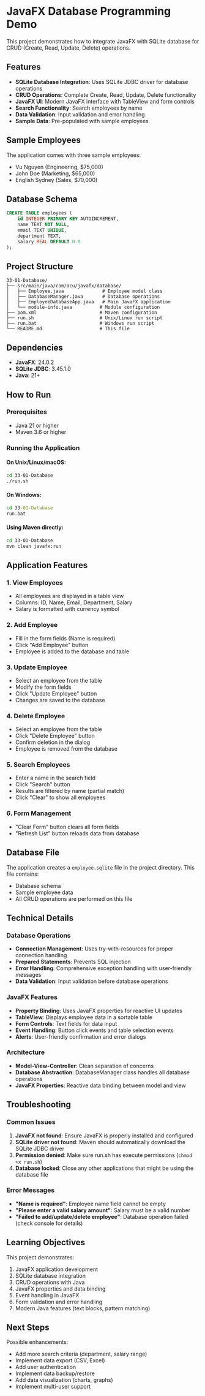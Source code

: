 # JavaFX Database Programming Demo

This project demonstrates how to integrate JavaFX with SQLite database for CRUD (Create, Read, Update, Delete) operations.

## Features

- **SQLite Database Integration**: Uses SQLite JDBC driver for database operations
- **CRUD Operations**: Complete Create, Read, Update, Delete functionality
- **JavaFX UI**: Modern JavaFX interface with TableView and form controls
- **Search Functionality**: Search employees by name
- **Data Validation**: Input validation and error handling
- **Sample Data**: Pre-populated with sample employees

## Sample Employees

The application comes with three sample employees:
- Vu Nguyen (Engineering, $75,000)
- John Doe (Marketing, $65,000)
- English Sydney (Sales, $70,000)

## Database Schema

```sql
CREATE TABLE employees (
    id INTEGER PRIMARY KEY AUTOINCREMENT,
    name TEXT NOT NULL,
    email TEXT UNIQUE,
    department TEXT,
    salary REAL DEFAULT 0.0
);
```

## Project Structure

```
33-01-Database/
├── src/main/java/com/acu/javafx/database/
│   ├── Employee.java              # Employee model class
│   ├── DatabaseManager.java       # Database operations
│   ├── EmployeeDatabaseApp.java   # Main JavaFX application
│   └── module-info.java          # Module configuration
├── pom.xml                       # Maven configuration
├── run.sh                        # Unix/Linux run script
├── run.bat                       # Windows run script
└── README.md                     # This file
```

## Dependencies

- **JavaFX**: 24.0.2
- **SQLite JDBC**: 3.45.1.0
- **Java**: 21+

## How to Run

### Prerequisites
- Java 21 or higher
- Maven 3.6 or higher

### Running the Application

#### On Unix/Linux/macOS:
```bash
cd 33-01-Database
./run.sh
```

#### On Windows:
```cmd
cd 33-01-Database
run.bat
```

#### Using Maven directly:
```bash
cd 33-01-Database
mvn clean javafx:run
```

## Application Features

### 1. View Employees
- All employees are displayed in a table view
- Columns: ID, Name, Email, Department, Salary
- Salary is formatted with currency symbol

### 2. Add Employee
- Fill in the form fields (Name is required)
- Click "Add Employee" button
- Employee is added to the database and table

### 3. Update Employee
- Select an employee from the table
- Modify the form fields
- Click "Update Employee" button
- Changes are saved to the database

### 4. Delete Employee
- Select an employee from the table
- Click "Delete Employee" button
- Confirm deletion in the dialog
- Employee is removed from the database

### 5. Search Employees
- Enter a name in the search field
- Click "Search" button
- Results are filtered by name (partial match)
- Click "Clear" to show all employees

### 6. Form Management
- "Clear Form" button clears all form fields
- "Refresh List" button reloads data from database

## Database File

The application creates a `employee.sqlite` file in the project directory. This file contains:
- Database schema
- Sample employee data
- All CRUD operations are performed on this file

## Technical Details

### Database Operations
- **Connection Management**: Uses try-with-resources for proper connection handling
- **Prepared Statements**: Prevents SQL injection
- **Error Handling**: Comprehensive exception handling with user-friendly messages
- **Data Validation**: Input validation before database operations

### JavaFX Features
- **Property Binding**: Uses JavaFX properties for reactive UI updates
- **TableView**: Displays employee data in a sortable table
- **Form Controls**: Text fields for data input
- **Event Handling**: Button click events and table selection events
- **Alerts**: User-friendly confirmation and error dialogs

### Architecture
- **Model-View-Controller**: Clean separation of concerns
- **Database Abstraction**: DatabaseManager class handles all database operations
- **JavaFX Properties**: Reactive data binding between model and view

## Troubleshooting

### Common Issues

1. **JavaFX not found**: Ensure JavaFX is properly installed and configured
2. **SQLite driver not found**: Maven should automatically download the SQLite JDBC driver
3. **Permission denied**: Make sure run.sh has execute permissions (`chmod +x run.sh`)
4. **Database locked**: Close any other applications that might be using the database file

### Error Messages

- **"Name is required"**: Employee name field cannot be empty
- **"Please enter a valid salary amount"**: Salary must be a valid number
- **"Failed to add/update/delete employee"**: Database operation failed (check console for details)

## Learning Objectives

This project demonstrates:
1. JavaFX application development
2. SQLite database integration
3. CRUD operations with Java
4. JavaFX properties and data binding
5. Event handling in JavaFX
6. Form validation and error handling
7. Modern Java features (text blocks, pattern matching)

## Next Steps

Possible enhancements:
- Add more search criteria (department, salary range)
- Implement data export (CSV, Excel)
- Add user authentication
- Implement data backup/restore
- Add data visualization (charts, graphs)
- Implement multi-user support
